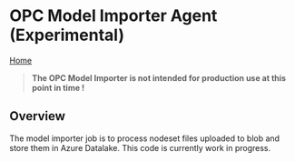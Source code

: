 # OPC Model Importer Agent (Experimental)

[Home](readme.md)

> **The OPC Model Importer is not intended for production use at this point in time !**

## Overview

The model importer job is to process nodeset files uploaded to blob and store them in Azure Datalake.  This code is currently work in progress.
